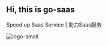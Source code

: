 Hi, this is go-saas
---

Speed up Saas Service  |   助力Saas服务


![logo-small](https://user-images.githubusercontent.com/8577611/175783765-560584b2-b1c6-43de-9639-c78cedc11527.png)

